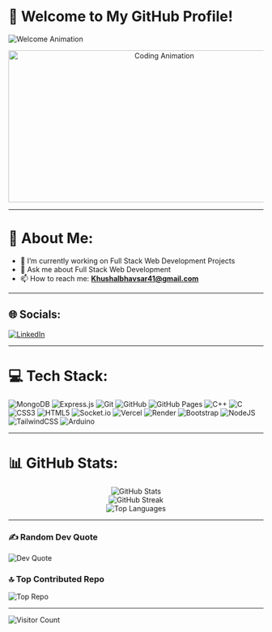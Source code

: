 # 👋 Welcome to My GitHub Profile!  

![Welcome Animation](https://readme-typing-svg.demolab.com?font=Fira+Code&weight=500&size=30&pause=1000&color=FC00FF&center=true&width=1000&lines=Hi+There!+I+am+Khushal+Bhavsar;Passionate+Full+Stack+Web+Developer;DSA+Enthusiast+%26+Problem+Solver;Always+Learning+%26+Improving)

<div align="center">
  <img src="https://media.giphy.com/media/qgQUggAC3Pfv687qPC/giphy.gif" width="600" height="300" alt="Coding Animation"/>
</div>

---

# 💫 About Me:
- 🔭 I’m currently working on Full Stack Web Development Projects  
- 💬 Ask me about Full Stack Web Development  
- 📫 How to reach me: **Khushalbhavsar41@gmail.com**

---

## 🌐 Socials:
[![LinkedIn](https://img.shields.io/badge/LinkedIn-%230077B5.svg?logo=linkedin&logoColor=white)](https://www.linkedin.com/in/khushal-bhavsar-/)

---

# 💻 Tech Stack:
![MongoDB](https://img.shields.io/badge/MongoDB-%234ea94b.svg?style=flat-square&logo=mongodb&logoColor=white) 
![Express.js](https://img.shields.io/badge/express.js-%23404d59.svg?style=flat-square&logo=express&logoColor=%2361DAFB) 
![Git](https://img.shields.io/badge/git-%23F05033.svg?style=flat-square&logo=git&logoColor=white) 
![GitHub](https://img.shields.io/badge/github-%23121011.svg?style=flat-square&logo=github&logoColor=white) 
![GitHub Pages](https://img.shields.io/badge/github%20pages-121013?style=flat-square&logo=github&logoColor=white) 
![C++](https://img.shields.io/badge/c++-%2300599C.svg?style=flat-square&logo=c%2B%2B&logoColor=white) 
![C](https://img.shields.io/badge/c-%2300599C.svg?style=flat-square&logo=c&logoColor=white) 
![CSS3](https://img.shields.io/badge/css3-%231572B6.svg?style=flat-square&logo=css3&logoColor=white) 
![HTML5](https://img.shields.io/badge/html5-%23E34F26.svg?style=flat-square&logo=html5&logoColor=white) 
![Socket.io](https://img.shields.io/badge/Socket.io-black?style=flat-square&logo=socket.io&badgeColor=010101) 
![Vercel](https://img.shields.io/badge/vercel-%23000000.svg?style=flat-square&logo=vercel&logoColor=white) 
![Render](https://img.shields.io/badge/Render-%46E3B7.svg?style=flat-square&logo=render&logoColor=white) 
![Bootstrap](https://img.shields.io/badge/bootstrap-%238511FA.svg?style=flat-square&logo=bootstrap&logoColor=white) 
![NodeJS](https://img.shields.io/badge/node.js-6DA55F?style=flat-square&logo=node.js&logoColor=white) 
![TailwindCSS](https://img.shields.io/badge/tailwindcss-%2338B2AC.svg?style=flat-square&logo=tailwind-css&logoColor=white) 
![Arduino](https://img.shields.io/badge/-Arduino-00979D?style=flat-square&logo=Arduino&logoColor=white)

---

# 📊 GitHub Stats:
<div align="center">
  <img src="https://github-readme-stats.vercel.app/api?username=Khushal41&theme=midnight-purple&hide_border=false&include_all_commits=true&count_private=true" alt="GitHub Stats"/><br/>
  <img src="https://github-readme-streak-stats.herokuapp.com?user=Khushal41&theme=midnight-purple&hide_border=false" alt="GitHub Streak"/><br/>
  <img src="https://github-readme-stats.vercel.app/api/top-langs/?username=Khushal41&theme=midnight-purple&hide_border=false&include_all_commits=true&count_private=true&layout=compact" alt="Top Languages"/>
</div>

---

### ✍️ Random Dev Quote
![Dev Quote](https://quotes-github-readme.vercel.app/api?type=horizontal&theme=tokyonight)

### 🔝 Top Contributed Repo
![Top Repo](https://github-contributor-stats.vercel.app/api?username=Khushal41&limit=5&theme=midnight-purple&combine_all_yearly_contributions=true)

---

![Visitor Count](https://visitcount.itsvg.in/api?id=Khushal41&icon=5&color=13)

<!-- Proudly created with GPRM ( https://gprm.itsvg.in ) -->
